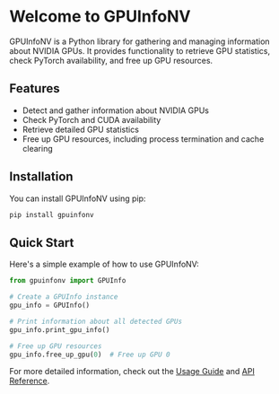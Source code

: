 # Welcome to GPUInfoNV

GPUInfoNV is a Python library for gathering and managing information about NVIDIA GPUs. It provides functionality to retrieve GPU statistics, check PyTorch availability, and free up GPU resources.

## Features

- Detect and gather information about NVIDIA GPUs
- Check PyTorch and CUDA availability
- Retrieve detailed GPU statistics
- Free up GPU resources, including process termination and cache clearing

## Installation

You can install GPUInfoNV using pip:

```bash
pip install gpuinfonv
```

## Quick Start

Here's a simple example of how to use GPUInfoNV:

```python
from gpuinfonv import GPUInfo

# Create a GPUInfo instance
gpu_info = GPUInfo()

# Print information about all detected GPUs
gpu_info.print_gpu_info()

# Free up GPU resources
gpu_info.free_up_gpu(0)  # Free up GPU 0
```

For more detailed information, check out the [Usage Guide](usage.md) and [API Reference](api_reference.md).
